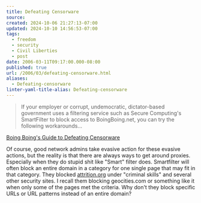 ```yaml
---
title: Defeating Censorware
source: 
created: 2024-10-06 21:27:13-07:00
updated: 2024-10-10 14:56:53-07:00
tags:
  - freedom
  - security
  - Civil Liberties
  - post
date: 2006-03-11T09:17:00.000-08:00
published: true
url: /2006/03/defeating-censorware.html
aliases:
  - Defeating-censorware
linter-yaml-title-alias: Defeating-censorware
---
```



>   
> If your employer or corrupt, undemocratic, dictator-based government uses a filtering service such as Secure Computing's SmartFilter to block access to BoingBoing.net, you can try the following workarounds...  

  
  
[Boing Boing's Guide to Defeating Censorware](http://www.boingboing.net/censorroute.html "Boing Boing's Guide to Defeating Censorware")  
  
Of course, good network admins take evasive action for these evasive actions, but the reality is that there are always ways to get around proxies. Especially when they do stupid shit like "Smart" filter does. Smartfilter will often block an entire domain in a category for one single page that may fit in that category. They blocked [attrition.org](http://attrition.org) under "criminal skills" and several other security sites. I recall them blocking geocities.com or something like it when only some of the pages met the criteria. Why don't they block specific URLs or URL patterns instead of an entire domain?